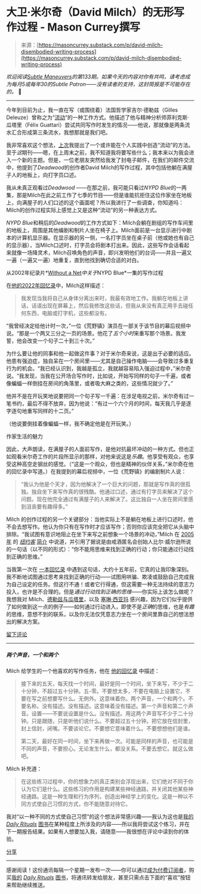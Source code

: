 <!--yml

类别：未分类

日期：2024-05-29 13:23:28

-->

# 大卫·米尔奇（David Milch）的无形写作过程 - Mason Currey撰写

> 来源：[https://masoncurrey.substack.com/p/david-milch-disembodied-writing-process](https://masoncurrey.substack.com/p/david-milch-disembodied-writing-process)

*欢迎阅读[Subtle Maneuvers](https://masoncurrey.substack.com/)的第133期。如果今天的内容对你有共鸣，请考虑成为每月$5或每年$30的Subtle Patron——没有读者的支持，这封简报是不可能存在的。* 🙏

* * *

今年到目前为止，我一直在写（或围绕着）法国哲学家吉尔·德勒兹（Gilles Deleuze）曾称之为“[流动](https://masoncurrey.substack.com/p/deleuze-and-guattari-in-flux)”的一种工作方式。他描述了他与精神分析师菲利克斯·瓜塔里（Félix Guattari）尝试共同写作时发生的情况——他说，那就像是两条流水汇合形成第三条流水，我想那就是我们吧。

我非常喜欢这个想法，[上次](https://masoncurrey.substack.com/p/celine-sciamma-screenwriting-process)我提出了一个或许能在个人实践中创造“流动”的方法。至于*这*期刊——嗯，在上周末之前，我不知道我将要写些什么；我本来以为我会进入一个新的主题。但是，一位老朋友突然给我发了封电子邮件，在我们的邮件交流中，他提到了*Deadwood*的创作者David Milch的写作过程，其中包括他躺在满屋子人的地板上，向打字员口述。

我从未真正观看过*Deadwood* ——在那之前，我可能只看过*NYPD Blue*的一两集，那是Milch在此之前工作了七季的节目——但是谁能抗拒住这位作家坐在地板上，向满屋子的人们口述的这个画面呢？所以我进行了一些调查，你知道吗：Milch的创作过程实际上感觉上又是这种“流动”的另一种表达方式。

*NYPD Blue*和稍后的*Deadwood*的工作方式如下：Milch会躺在剧组的写作车间里的地板上，周围是其他编剧和制片人坐在椅子上。Milch面前是一台显示进行中剧本的计算机显示器。在显示器的另一侧，一名打字员坐在桌子前（他或她也有自己的显示器），当Milch口述时，打字员会将剧本打出来。因此，这些写作会话看起来就像一场降灵术，Milch召唤角色的声音，即兴发明他们的台词——并且一遍又一遍（一遍又一遍）地重复，直到他找到确切合适的对白。

从2002年纪录片*[Without a Net](https://www.amazon.com/Without-Net-Milchs-Creative-Process/dp/B007RHSMEU)*中关于*NYPD Blue*一集的写作过程

在[他的2022年回忆录](https://bookshop.org/a/2391/9780525510765)中，Milch这样描述：

> 我发现当我将自己从身体分离出来时，我最有效地工作。我躺在地板上讲话，话语出现在屏幕上，然后我修改这些话，但我从来没有真正用手去碰任何东西，电脑或打字机，这些都没有。

“我曾经决定给他计时一次，”一位《荒野镇》演员在一部关于该节目的幕后视频中说。“那是一个两又三分之一页的场景。他花了*五个小时*来重写那个场景。我发誓，他会改变一个句子二十到三十次。”

为什么要让他的同事和他一起做这件事？对于米尔奇来说，这是出于必要的适应。他患有强迫症，独自呆在一个房间里——尤其是自己操作电脑——会导致过多重复行为的机会。“我已经认识到，我越是孤立，我就越容易陷入强迫过程中，”米尔奇说。“我发现，当我在公开场合写作时，比如说，开始写同样的句子一千遍，或者像蝙蝠一样倒挂在房间的角落里，或者吸大麻之类的，这些情况就少了。”

他并不是在开玩笑地说要把同一个句子写一千遍：在涉足电视之前，米尔奇有过一笔书约，最后不得不放弃，因为他说：“有过一个六个月的时间，每天我几乎是逐字逐句地重写同样的十二页。”

（他说要倒挂着像蝙蝠一样，我不确定他是在开玩笑。）

作家生活的魅力

因此，大声朗读，在满屋子的人面前写作，是他对抗最坏冲动的一种方式。但也正如观看米尔奇工作的片段所显示的那样，对他来说这是*乐趣*。他享受有观众，也享受这种高空走钢丝的感觉。（“这是一个观众，但也是精神的伙伴关系，”米尔奇在他的回忆录中写道。）在我提到的幕后视频中，一位《荒野镇》的编剧制片人说：

> “我认为他是个天才，因为他解决了一个巨大的问题，那就是写作真的很孤独。独自坐下来写作真的很残酷。他通过口述，通过有打字员来解决了这个问题。现在他完全通过有满屋子的人来解决了。这比独自一人坐在房间里感到沮丧要有趣得多。”

Milch 的创作过程的另一个关键部分：当他实际上不是躺在地板上进行口述时，他不会去想写作。他认为你只有在写作时才应该写作；否则你应该完全把它从头脑中排除。“我试图有意识地阻止在坐下来写之前想象一个场景的冲动，”Milch 在 [2005 年](https://www.newyorker.com/magazine/2005/02/14/the-misfit-2) 的 *[纽约客](https://www.newyorker.com/magazine/2005/02/14/the-misfit-2)* [简介](https://www.newyorker.com/magazine/2005/02/14/the-misfit-2) 中说道，并引用了据说是由戒酒匿名会创始人比尔·威尔逊所说的一句话（以不同的形式）：“你不能用思维来找到正确的行动；你只能通过行动找到正确的思维。”

当我第一次在 [一本回忆录](https://bookshop.org/a/2391/9780143113072) 中遇到这句话，大约十五年前，它真的让我印象深刻。我不断地试图通过思考来找到正确的行动——试图用哄骗、欺凌或鼓励自己完成我为自己设定的任务。但这行不通！或者它行得通，但这需要一种无法持续的意志力投入，也许是不合理的。但是*通过行动找到正确的思维*——你实际上该怎么做呢？我想我对 Milch、[德勒兹与瓜塔里](https://masoncurrey.substack.com/p/deleuze-and-guattari-in-flux)，以及 [塞琳·西亚玛](https://masoncurrey.substack.com/p/celine-sciamma-screenwriting-process) 感兴趣，因为它们似乎提供了如何做到这一点的例子——如何通过行动进入，即使不是*正确*的思维，也是*有趣*的思维，意想不到的联系，以及你无法仅凭意志力坐在一个房间里靠自己的想法想出的解决方案。

[留下评论](https://masoncurrey.substack.com/p/david-milch-disembodied-writing-process/comments)

* * *

##### 两个声音，一个和两个

Milch 给学生的一个他喜欢的写作任务，他在 [他的回忆录](https://bookshop.org/a/2391/9780525510765) 中描述：

> 接下来的五天，每天找一个时间，最好是同一个时间，坐下来写，不少于二十分钟，不超过五十分钟。五-零。不要想太多，不要在电脑上设置它，不要在写之前想要写什么。无例外。这意味着你。两个声音，一个和两个。不要名称。没有描述。没有描述。这意味着没有描述。第一个声音和第二个声音。设置——不要说设置是什么。没有描述。用这两个声音写不少于二十分钟。只是跟随，只是听他们说什么。不要超过五十分钟。把它放在信封里，封上信封，闭嘴。不要谈论它。不要想它意味着什么。不要想想他们是谁。
> 
> 第二天，最好在同一时间，坐下来再做一次。可能是同样的声音，也可能是不同的声音，不要担心。无论发生什么，都没关系。不要去想它。就这么做吧。

Milch 补充道：

> 在这些练习过程中，你的想象力的真正类别会浮现出来，它们绝对不同于你认为它们是什么。这些练习的作用是构建某些神经通路，并关闭其他某些神经通路。这是一种生理和行为序列，创造出神经学上的变化。这是一种以不同方式使自己习惯的方式，你不能随意对待它。

我对“以一种不同的方式使自己习惯”的这个想法非常感兴趣——我认为这也是[我的](https://bookshop.org/lists/daily-rituals) *[Daily Rituals](https://bookshop.org/lists/daily-rituals)* [图书](https://bookshop.org/lists/daily-rituals)在某种程度上所涉及的内容——所以我将尝试这个练习，并在下一期报告结果。如果有人想要加入我，请随意——我很想在评论中读到你的体验。

[分享](https://masoncurrey.substack.com/p/david-milch-disembodied-writing-process?utm_source=substack&utm_medium=email&utm_content=share&action=share)

* * *

感谢阅读！这份通讯每隔一个星期一发布一次——你可以通过[成为付费订阅者](https://masoncurrey.substack.com/subscribe)，购买[我的](https://bookshop.org/lists/daily-rituals) *[Daily Rituals](https://bookshop.org/lists/daily-rituals)* [图书](https://bookshop.org/lists/daily-rituals)，将通讯转发给朋友，甚至只需点击下面的“喜欢”按钮来帮助继续推送。
